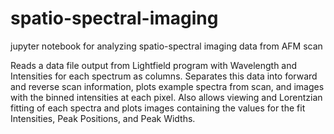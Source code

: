 # spatio-spectral-imaging
jupyter notebook for analyzing spatio-spectral imaging data from AFM scan

Reads a data file output from Lightfield program with Wavelength and Intensities for each spectrum as columns. Separates this data into forward and reverse scan information, plots example spectra from scan, and images with the binned intensities at each pixel. Also allows viewing and Lorentzian fitting of each spectra and plots images containing the values for the fit Intensities, Peak Positions, and Peak Widths.
